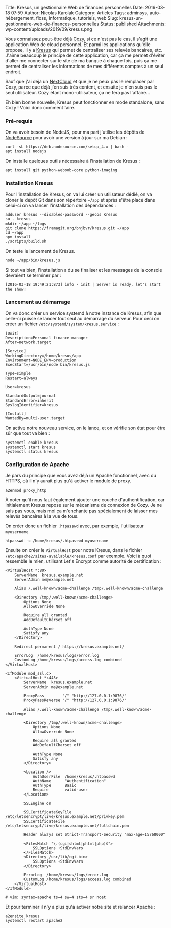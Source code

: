 Title: Kresus, un gestionnaire Web de finances personnelles
Date: 2016-03-18 07:59
Author: Nicolas Karolak
Category: Articles
Tags: adminsys, auto-hébergement, floss, informatique, tutoriels, web
Slug: kresus-un-gestionnaire-web-de-finances-personnelles
Status: published
Attachments: wp-content/uploads/2019/09/kresus.png

Vous connaissez peut-être déjà [Cozy](https://cozy.io/fr/), si ce n'est pas le cas, il s'agit une application Web de cloud personnel. Et parmi les applications qu'elle propose, il y a [Kresus](https://framagit.org/bnjbvr/kresus.git) qui permet de centraliser ses relevés bancaires, etc. J'aime beaucoup le principe de cette application, car ça me permet d'éviter d'aller me connecter sur le site de ma banque à chaque fois, puis ça me permet de centraliser les informations de mes différents comptes à un seul endroit.

Sauf que j'ai déjà un [NextCloud](https://nextcloud.org/) et que je ne peux pas le remplacer par Cozy, parce que déjà j'en suis très content, et ensuite je n'en suis pas le seul utilisateur. Cozy étant mono-utilisateur, ça ne fera pas l'affaire…

Eh bien bonne nouvelle, Kresus peut fonctionner en mode standalone, sans Cozy ! Voici donc comment faire.

### Pré-requis

On va avoir besoin de NodeJS, pour ma part j'utilise les dépôts de [NodeSource](https://github.com/nodesource/distributions) pour avoir une version à jour sur ma Debian :

```
curl -sL https://deb.nodesource.com/setup_4.x | bash -
apt install nodejs
```

On installe quelques outils nécessaire à l'installation de Kresus :

```
apt install git python-weboob-core python-imaging
```

### Installation Kresus

Pour l'installation de Kresus, on va lui créer un utilisateur dédié, on va cloner le dépôt Git dans son répertoire `~/app` et après s'être placé dans celui-ci on va lancer l'installation des dépendances :

```
adduser kresus --disabled-password --gecos Kresus
su - kresus
mkdir ~/app ~/logs
git clone https://framagit.org/bnjbvr/kresus.git ~/app
cd ~/app
npm install
./scripts/build.sh
```

On teste le lancement de Kresus.

```
node ~/app/bin/kresus.js
```

Si tout va bien, l'installation a du se finaliser et les messages de la console devraient se terminer par :

```
[2016-03-18 19:49:21:873] info - init | Server is ready, let's start the show!
```

### Lancement au démarrage

On va donc créer un service systemd à notre instance de Kresus, afin que celle-ci puisse se lancer tout seul au démarrage du serveur. Pour ceci on créer un fichier `/etc/systemd/system/kresus.service` :

```
[Unit]
Description=Personal finance manager
After=network.target

[Service]
WorkingDirectory=/home/kresus/app
Environment=NODE_ENV=production
ExecStart=/usr/bin/node bin/kresus.js

Type=simple
Restart=always

User=kresus

StandardOutput=journal
StandardError=inherit
SyslogIdentifier=kresus

[Install]
WantedBy=multi-user.target
```

On active notre nouveau service, on le lance, et on vérifie son état pour être sûr que tout va bien :

```
systemctl enable kresus
systemctl start kresus
systemctl status kresus
```

### Configuration de Apache

Je pars du principe que vous avez déjà un Apache fonctionnel, avec du HTTPS, où il n'y aurait plus qu'à activer le module de proxy.

```
a2enmod proxy_http
```

À noter qu'il nous faut également ajouter une couche d'authentification, car initialement Kresus repose sur le mécanisme de connexion de Cozy. Je ne sais pas vous, mais moi ça m'enchante pas spécialement de laisser mes relevés bancaires à la vue de tous.

On créer donc un fichier `.htpasswd` avec, par exemple, l'utilisateur `myusername`.

```
htpasswd -c /home/kresus/.htpasswd myusername
```

Ensuite on créer le `VirtualHost` pour notre Kresus, dans le fichier `/etc/apache2/sites-available/kresus.conf` par exemple. Voici à quoi ressemble le mien, utilisant Let's Encrypt comme autorité de certification :

```
<VirtualHost *:80>
    ServerName  kresus.example.net
    ServerAdmin me@example.net

    Alias /.well-known/acme-challenge /tmp/.well-known/acme-challenge

    <Directory /tmp/.well-known/acme-challenge>
        Options None
        AllowOverride None

        Require all granted
        AddDefaultCharset off

        AuthType None
        Satisfy any
    </Directory>

    Redirect permanent / https://kresus.example.net/

    ErrorLog  /home/kresus/logs/error.log
    CustomLog /home/kresus/logs/access.log combined
</VirtualHost>

<IfModule mod_ssl.c>
    <VirtualHost *:443>
        ServerName  kresus.example.net
        ServerAdmin me@example.net

        ProxyPass        "/" "http://127.0.0.1:9876/"
        ProxyPassReverse "/" "http://127.0.0.1:9876/"

        Alias /.well-known/acme-challenge /tmp/.well-known/acme-challenge

        <Directory /tmp/.well-known/acme-challenge>
            Options None
            AllowOverride None

            Require all granted
            AddDefaultCharset off

            AuthType None
            Satisfy any
        </Directory>

        <Location />
            AuthUserFile  /home/kresus/.htpasswd
            AuthName      "Authentification"
            AuthType      Basic
            Require       valid-user
        </Location>

        SSLEngine on

        SSLCertificateKeyFile /etc/letsencrypt/live/kresus.example.net/privkey.pem
        SSLCertificateFile    /etc/letsencrypt/live/kresus.example.net/fullchain.pem

        Header always set Strict-Transport-Security "max-age=15768000"

        <FilesMatch "\.(cgi|shtml|phtml|php)$">
            SSLOptions +StdEnvVars
        </FilesMatch>
        <Directory /usr/lib/cgi-bin>
            SSLOptions +StdEnvVars
        </Directory>

        ErrorLog  /home/kresus/logs/error.log
        CustomLog /home/kresus/logs/access.log combined
    </VirtualHost>
</IfModule>

# vim: syntax=apache ts=4 sw=4 sts=4 sr noet
```

Et pour terminer il n'y a plus qu'à activer notre site et relancer Apache :

```
a2ensite kresus
systemctl restart apache2
```
